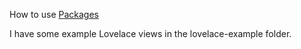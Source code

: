How to use [Packages](https://www.home-assistant.io/docs/configuration/packages/)

I have some example Lovelace views in the lovelace-example folder.